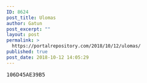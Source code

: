 ```yaml
---
ID: 8624
post_title: Ulomas
author: Gatun
post_excerpt: ""
layout: post
permalink: >
  https://portalrepository.com/2018/10/12/ulomas/
published: true
post_date: 2018-10-12 14:05:29
---
```

<pre>106D45AE39B5</pre>